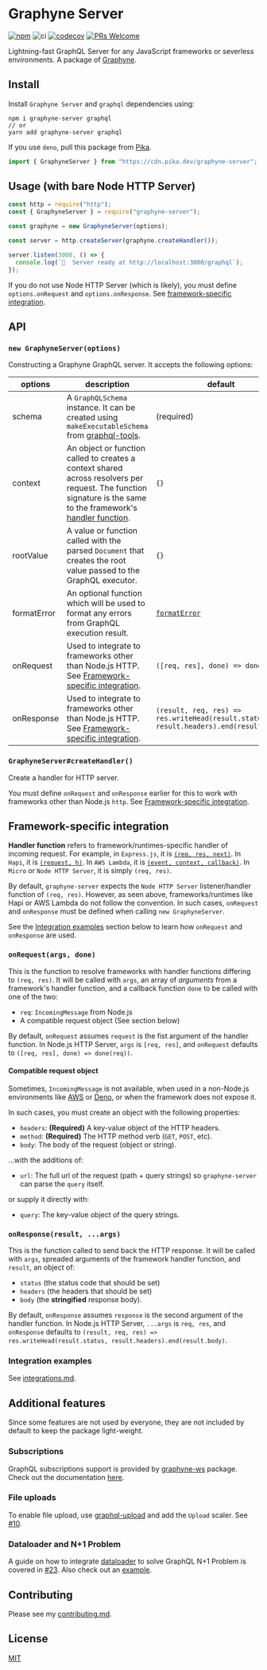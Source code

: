 # Graphyne Server

[![npm](https://badgen.net/npm/v/graphyne-server)](https://www.npmjs.com/package/graphyne-server)
![ci](https://github.com/hoangvvo/graphyne/workflows/Test%20and%20coverage/badge.svg)
[![codecov](https://codecov.io/gh/hoangvvo/graphyne/branch/master/graph/badge.svg)](https://codecov.io/gh/hoangvvo/graphyne)
[![PRs Welcome](https://badgen.net/badge/PRs/welcome/ff5252)](/CONTRIBUTING.md)

Lightning-fast GraphQL Server for any JavaScript frameworks or severless environments. A package of [Graphyne](/).

## Install

Install `Graphyne Server` and `graphql` dependencies using:

```shell
npm i graphyne-server graphql
// or
yarn add graphyne-server graphql
```

If you use `deno`, pull this package from [Pika](https://www.pika.dev/npm/graphyne-server).

```javascript
import { GraphyneServer } from "https://cdn.pika.dev/graphyne-server";
```

## Usage (with bare Node HTTP Server)

```javascript
const http = require("http");
const { GraphyneServer } = require("graphyne-server");

const graphyne = new GraphyneServer(options);

const server = http.createServer(graphyne.createHandler());

server.listen(3000, () => {
  console.log(`🚀  Server ready at http://localhost:3000/graphql`);
});
```

If you do not use Node HTTP Server (which is likely), you must define `options.onRequest` and `options.onResponse`. See [framework-specific integration](#framework-specific-integration).

## API

### `new GraphyneServer(options)`

Constructing a Graphyne GraphQL server. It accepts the following options:

| options | description | default |
|---------|-------------|---------|
| schema | A `GraphQLSchema` instance. It can be created using `makeExecutableSchema` from [graphql-tools](https://github.com/apollographql/graphql-tools). | (required) |
| context | An object or function called to creates a context shared across resolvers per request. The function signature is the same to the framework's [handler function](#framework-specific-integration). | `{}` |
| rootValue | A value or function called with the parsed `Document` that creates the root value passed to the GraphQL executor. | `{}` |
| formatError | An optional function which will be used to format any errors from GraphQL execution result. | [`formatError`](https://github.com/graphql/graphql-js/blob/master/src/error/formatError.js) |
| onRequest | Used to integrate to frameworks other than Node.js HTTP. See [Framework-specific integration](https://github.com/hoangvvo/graphyne#framework-specific-integration). | `([req, res], done) => done(req)` |
| onResponse | Used to integrate to frameworks other than Node.js HTTP. See [Framework-specific integration](https://github.com/hoangvvo/graphyne#framework-specific-integration). | `(result, req, res) => res.writeHead(result.status, result.headers).end(result.body)` |

### `GraphyneServer#createHandler()`

Create a handler for HTTP server.

You must define `onRequest` and `onResponse` earlier for this to work with frameworks other than Node.js `http`. See [Framework-specific integration](https://github.com/hoangvvo/graphyne#framework-specific-integration).

## Framework-specific integration

**Handler function** refers to framework/runtimes-specific handler of incoming request. For example, in `Express.js`, it is [`(req, res, next)`](https://expressjs.com/en/guide/writing-middleware.html). In `Hapi`, it is [`(request, h)`](https://hapi.dev/tutorials/routing/?lang=en_US#-methods). In `AWS Lambda`, it is [`(event, context, callback)`](https://docs.aws.amazon.com/lambda/latest/dg/nodejs-handler.html). In `Micro` or `Node HTTP Server`, it is simply `(req, res)`.

By default, `graphyne-server` expects the `Node HTTP Server` listener/handler function of `(req, res)`. However, as seen above, frameworks/runtimes like Hapi or AWS Lambda do not follow the convention. In such cases, `onRequest` and `onResponse` must be defined when calling `new GraphyneServer`.

See the [Integration examples](#integration-examples) section below to learn how `onRequest` and `onResponse` are used.

### `onRequest(args, done)`

This is the function to resolve frameworks with handler functions differing to `(req, res)`. It will be called with `args`, an array of *arguments* from a framework's handler function, and a callback function `done` to be called with one of the two:

- `req`: `IncomingMessage` from Node.js
- A compatible request object (See section below)

By default, `onRequest` assumes `request` is the fist argument of the handler function. In Node.js HTTP Server, `args` is `[req, res]`, and `onRequest` defaults to `([req, res], done) => done(req))`.

#### Compatible request object

Sometimes, `IncomingMessage` is not available, when used in a non-Node.js environments like [AWS](https://docs.aws.amazon.com/lambda/latest/dg/lambda-services.html) or [Deno](https://deno.land/), or when the framework does not expose it.

In such cases, you must create an object with the following properties:

- `headers`: **(Required)** A key-value object of the HTTP headers.
- `method`: **(Required)** The HTTP method verb (`GET`, `POST`, etc).
- `body`: The body of the request (object or string).

...with the additions of:

- `url`: The full url of the request (path + query strings) so `graphyne-server` can parse the `query` itself.

or supply it directly with:

- `query`: The key-value object of the query strings.

### `onResponse(result, ...args)`

This is the function called to send back the HTTP response. It will be called with `args`, spreaded arguments of the framework handler function, and `result`, an object of:

- `status` (the status code that should be set)
- `headers` (the headers that should be set)
- `body` (the **stringified** response body).

By default, `onResponse` assumes `response` is the second argument of the handler function. In Node.js HTTP Server, `...args` is `req, res`, and `onResponse` defaults to `(result, req, res) => res.writeHead(result.status, result.headers).end(result.body)`.

### Integration examples

See [integrations.md](integrations.md).

## Additional features

Since some features are not used by everyone, they are not included by default to keep the package light-weight.

### Subscriptions

GraphQL subscriptions support is provided by [graphyne-ws](https://www.npmjs.com/package/graphyne-ws) package. Check out the documentation [here](/packages/graphyne-ws).

### File uploads

To enable file upload, use [graphql-upload](https://github.com/jaydenseric/graphql-upload) and add the `Upload` scaler. See [#10](https://github.com/hoangvvo/graphyne/issues/10).

### Dataloader and N+1 Problem

A guide on how to integrate [dataloader](https://github.com/graphql/dataloader) to solve GraphQL N+1 Problem is covered in [#23](https://github.com/hoangvvo/graphyne/issues/23). Also check out an [example](/examples/with-dataloader).

## Contributing

Please see my [contributing.md](/CONTRIBUTING.md).

## License

[MIT](/LICENSE)
